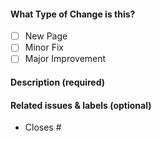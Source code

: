 <!-- Thank you for opening a PR! We really appreciate you taking the time to help out 🙌 -->

#### What Type of Change is this?

- [ ] New Page
- [ ] Minor Fix
- [ ] Major Improvement

#### Description (required)

<!-- Please describe the change you are proposing, and why -->

#### Related issues & labels (optional)

- Closes #<!-- Add an issue number  -->


<!-- #### First-time contributor to Zerops Docs? -->

<!-- Join our Discord Server  -->
<!-- https://discord.gg/xxzmJSDKPT -->
